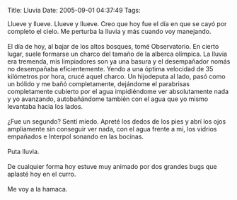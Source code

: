Title: Lluvia
Date: 2005-09-01 04:37:49
Tags: 

Llueve y llueve. Llueve y llueve. Creo que hoy fue el día en que se
cayó por completo el cielo. Me perturba la lluvia y más cuando voy
manejando.<br/><br/>
El día de hoy, al bajar de los altos bosques, tomé Observatorio. En
cierto lugar, suele formarse un charco del tamaño de la alberca
olímpica. La lluvia era tremenda, mis limpiadores son ya una basura y
el desempañador nomás no desempañaba eficientemente. Yendo a una óptima
velocidad de 35 kilómetros por hora, crucé aquel charco. Un hijodeputa
al lado, pasó como un bólido y me bañó completamente, dejándome el
parabrisas completamente cubierto por el agua impidiéndome ver
absolutamente nada y yo avanzando, autobañándome también con el agua
que yo mismo levantaba hacia los lados.<br/><br/>
¿Fue un segundo? Sentí miedo. Apreté los dedos de los pies y abrí los
ojos ampliamente sin conseguir ver nada, con el agua frente a mí, los
vidrios empañados e Interpol sonando en las bocinas.<br/><br/>
Puta lluvia.<br/><br/>
De cualquier forma hoy estuve muy animado por dos grandes bugs que aplasté hoy en el curro.<br/><br/>
Me voy a la hamaca.<br/><br/><br/><br/>
